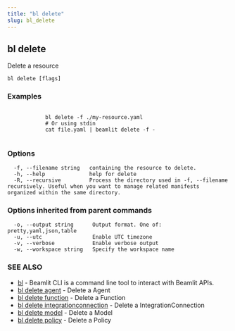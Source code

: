 ```yaml
---
title: "bl delete"
slug: bl_delete
---
```

## bl delete

Delete a resource

```
bl delete [flags]
```

### Examples

```

			bl delete -f ./my-resource.yaml
			# Or using stdin
			cat file.yaml | beamlit delete -f -
		
```

### Options

```
  -f, --filename string   containing the resource to delete.
  -h, --help              help for delete
  -R, --recursive         Process the directory used in -f, --filename recursively. Useful when you want to manage related manifests organized within the same directory.
```

### Options inherited from parent commands

```
  -o, --output string      Output format. One of: pretty,yaml,json,table
  -u, --utc                Enable UTC timezone
  -v, --verbose            Enable verbose output
  -w, --workspace string   Specify the workspace name
```

### SEE ALSO

* [bl](bl.md)	 - Beamlit CLI is a command line tool to interact with Beamlit APIs.
* [bl delete agent](bl_delete_agent.md)	 - Delete a Agent
* [bl delete function](bl_delete_function.md)	 - Delete a Function
* [bl delete integrationconnection](bl_delete_integrationconnection.md)	 - Delete a IntegrationConnection
* [bl delete model](bl_delete_model.md)	 - Delete a Model
* [bl delete policy](bl_delete_policy.md)	 - Delete a Policy

